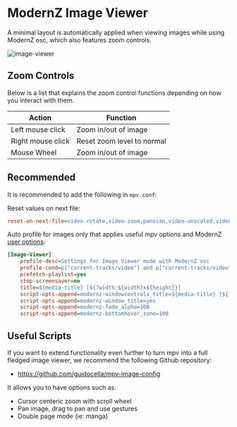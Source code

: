 # ModernZ Image Viewer

A minimal layout is automatically applied when viewing images while using ModernZ osc, which also features zoom controls.

![image-viewer](https://github.com/user-attachments/assets/d95942c8-0b62-47f9-bca6-8adfaab63538)

## Zoom Controls

Below is a list that explains the zoom control functions depending on how you interact with them.

| Action            | Function                   |
| ----------------- | -------------------------- |
| Left mouse click  | Zoom in/out of image       |
| Right mouse click | Reset zoom level to normal |
| Mouse Wheel       | Zoom in/out of image       |

## Recommended
It is recommended to add the following in `mpv.conf`:

Reset values on next file:
```ini
reset-on-next-file=video-rotate,video-zoom,panscan,video-unscaled,video-align-x,video-align-y
```

Auto profile for images only that applies useful mpv options and ModernZ [user options](/docs/USER_OPTS.md):
```ini
[Image-Viewer]
    profile-desc=Settings for Image Viewer mode with ModernZ osc
    profile-cond=p["current-tracks/video"] and p["current-tracks/video"].image and not p["current-tracks/video"].albumart
    prefetch-playlist=yes
    stop-screensaver=no
    title=${media-title} [${?width:${width}x${height}}]
    script-opts-append=modernz-windowcontrols_title=${media-title} [${?width:${width}x${height}}]
    script-opts-append=modernz-window_title=yes
    script-opts-append=modernz-fade_alpha=100
    script-opts-append=modernz-bottomhover_zone=100
```

## Useful Scripts
If you want to extend functionality even further to turn mpv into a full fledged image viewer, we recommend the following Github repository:
- https://github.com/guidocella/mpv-image-config

It allows you to have options such as:
- Cursor centeric zoom with scroll wheel
- Pan image, drag to pan and use gestures
- Double page mode (ie: manga)
